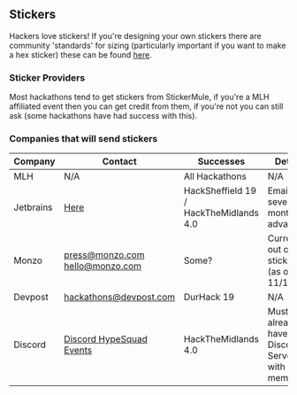 ## Stickers

Hackers love stickers! If you're designing your own stickers there are community 'standards' for sizing (particularly important if you want to make a hex sticker) these can be found [here](https://github.com/terinjokes/StickersStandard).

### Sticker Providers
Most hackathons tend to get stickers from StickerMule, if you're a MLH affiliated event then you can get credit from them, if you're not you can still ask (some hackathons have had success with this).

### Companies that will send stickers
| Company        | Contact                                                      | Successes      | Details |
|----------------|--------------------------------------------------------------|----------------|---------|
| MLH            | N/A                                                          |All Hackathons  |N/A      |
| Jetbrains      |[Here](https://www.jetbrains.com/community/support)           |HackSheffield 19 / HackTheMidlands 4.0|Email several months in advance!|
| Monzo          |press@monzo.com<br>hello@monzo.com                            |Some?           |Currently out of stickers (as of 11/11/19) |
| Devpost        |hackathons@devpost.com                                        |DurHack 19      |N/A|
| Discord        | [Discord HypeSquad Events](https://discordapp.com/hypesquad) |HackTheMidlands 4.0|Must already have a Discord Server with 100+ members| 
